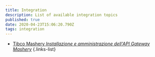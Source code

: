 ```yaml
---
title: Integration
description: List of available integration topics
published: true
date: 2020-04-23T15:06:20.790Z
tags: integration
---
```


- [Tibco Mashery *Installazione e amministrazione dell'API Gateway Mashery*](/integration/tibcomashery)
{.links-list}
